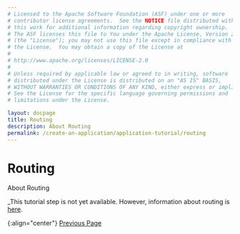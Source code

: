```yaml
---
# Licensed to the Apache Software Foundation (ASF) under one or more
# contributor license agreements.  See the NOTICE file distributed with
# this work for additional information regarding copyright ownership.
# The ASF licenses this file to You under the Apache License, Version 2.0
# (the "License"); you may not use this file except in compliance with
# the License.  You may obtain a copy of the License at
# 
# http://www.apache.org/licenses/LICENSE-2.0
# 
# Unless required by applicable law or agreed to in writing, software
# distributed under the License is distributed on an "AS IS" BASIS,
# WITHOUT WARRANTIES OR CONDITIONS OF ANY KIND, either express or implied.
# See the License for the specific language governing permissions and
# limitations under the License.

layout: docpage
title: Routing
description: About Routing
permalink: /create-an-application/application-tutorial/routing
---
```


# Routing

About Routing

_This tutorial step is not yet available. However, information about routing is <a href="https://apache.github.io/royale-docs/features/routing">here</a>.



{:align="center"}
[Previous Page](create-an-application/application-tutorial/local-storage)
